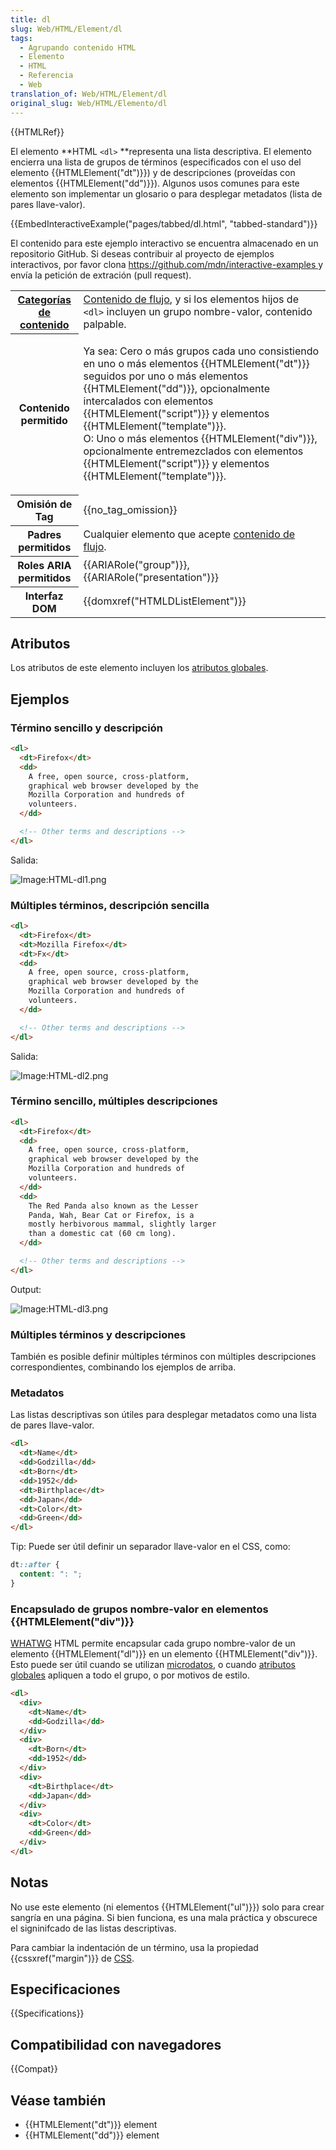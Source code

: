 ```yaml
---
title: dl
slug: Web/HTML/Element/dl
tags:
  - Agrupando contenido HTML
  - Elemento
  - HTML
  - Referencia
  - Web
translation_of: Web/HTML/Element/dl
original_slug: Web/HTML/Elemento/dl
---
```

{{HTMLRef}}

El elemento **HTML `<dl>` **representa una lista descriptiva. El elemento encierra una lista de grupos de términos (especificados con el uso del elemento {{HTMLElement("dt")}}) y de descripciones (proveídas con elementos {{HTMLElement("dd")}}). Algunos usos comunes para este elemento son implementar un glosario o para desplegar metadatos (lista de pares llave-valor).

{{EmbedInteractiveExample("pages/tabbed/dl.html", "tabbed-standard")}}

<p class="hidden">El contenido para este ejemplo interactivo se encuentra almacenado en un repositorio GitHub. Si deseas contribuir al proyecto de ejemplos interactivos, por favor clona <a href="https://github.com/mdn/interactive-examples">https://github.com/mdn/interactive-examples </a>y envía la petición de extración (pull request).</p>

<table class="properties">
  <tbody>
    <tr>
      <th scope="row">
        <a href="/es/docs/Web/Guide/HTML/categorias_de_contenido"
          >Categorías de contenido</a
        >
      </th>
      <td>
        <a
          href="/es/docs/Web/Guide/HTML/categorias_de_contenido#Contenido_dinámico"
          >Contenido de flujo</a
        >, y si los elementos hijos de <code>&#x3C;dl></code> incluyen un grupo
        nombre-valor, contenido palpable.
      </td>
    </tr>
    <tr>
      <th scope="row">Contenido permitido</th>
      <td>
        <p>
          Ya sea: Cero o más grupos cada uno consistiendo en uno o más elementos
          {{HTMLElement("dt")}} seguidos por uno o más elementos
          {{HTMLElement("dd")}}, opcionalmente intercalados con elementos
          {{HTMLElement("script")}} y elementos
          {{HTMLElement("template")}}.<br />O: Uno o más elementos
          {{HTMLElement("div")}}, opcionalmente entremezclados con
          elementos {{HTMLElement("script")}} y elementos
          {{HTMLElement("template")}}.
        </p>
      </td>
    </tr>
    <tr>
      <th scope="row">Omisión de Tag</th>
      <td>{{no_tag_omission}}</td>
    </tr>
    <tr>
      <th scope="row">Padres permitidos</th>
      <td>
        Cualquier elemento que acepte
        <a
          href="/es/docs/Web/Guide/HTML/categorias_de_contenido#Contenido_dinámico"
          >contenido de flujo</a
        >.
      </td>
    </tr>
    <tr>
      <th scope="row">Roles ARIA permitidos</th>
      <td>
        {{ARIARole("group")}}, {{ARIARole("presentation")}}
      </td>
    </tr>
    <tr>
      <th scope="row">Interfaz DOM</th>
      <td>{{domxref("HTMLDListElement")}}</td>
    </tr>
  </tbody>
</table>

## Atributos

Los atributos de este elemento incluyen los [atributos globales](/es/docs/Web/HTML/Atributos_Globales).

## Ejemplos

### Término sencillo y descripción

```html
<dl>
  <dt>Firefox</dt>
  <dd>
    A free, open source, cross-platform,
    graphical web browser developed by the
    Mozilla Corporation and hundreds of
    volunteers.
  </dd>

  <!-- Other terms and descriptions -->
</dl>
```

Salida:

![Image:HTML-dl1.png](/@api/deki/files/241/=HTML-dl1.png)

### Múltiples términos, descripción sencilla

```html
<dl>
  <dt>Firefox</dt>
  <dt>Mozilla Firefox</dt>
  <dt>Fx</dt>
  <dd>
    A free, open source, cross-platform,
    graphical web browser developed by the
    Mozilla Corporation and hundreds of
    volunteers.
  </dd>

  <!-- Other terms and descriptions -->
</dl>
```

Salida:

![Image:HTML-dl2.png](/@api/deki/files/242/=HTML-dl2.png)

### Término sencillo, múltiples descripciones

```html
<dl>
  <dt>Firefox</dt>
  <dd>
    A free, open source, cross-platform,
    graphical web browser developed by the
    Mozilla Corporation and hundreds of
    volunteers.
  </dd>
  <dd>
    The Red Panda also known as the Lesser
    Panda, Wah, Bear Cat or Firefox, is a
    mostly herbivorous mammal, slightly larger
    than a domestic cat (60 cm long).
  </dd>

  <!-- Other terms and descriptions -->
</dl>
```

Output:

![Image:HTML-dl3.png](/@api/deki/files/243/=HTML-dl3.png)

### Múltiples términos y descripciones

También es posible definir múltiples términos con múltiples descripciones correspondientes, combinando los ejemplos de arriba.

### Metadatos

Las listas descriptivas son útiles para desplegar metadatos como una lista de pares llave-valor.

```html
<dl>
  <dt>Name</dt>
  <dd>Godzilla</dd>
  <dt>Born</dt>
  <dd>1952</dd>
  <dt>Birthplace</dt>
  <dd>Japan</dd>
  <dt>Color</dt>
  <dd>Green</dd>
</dl>
```

Tip: Puede ser útil definir un separador llave-valor en el CSS, como:

```css
dt::after {
  content: ": ";
}
```

### Encapsulado de grupos nombre-valor en elementos {{HTMLElement("div")}}

[WHATWG](/es/docs/Glossary/WHATWG) HTML permite encapsular cada grupo nombre-valor de un elemento {{HTMLElement("dl")}} en un elemento {{HTMLElement("div")}}. Esto puede ser útil cuando se utilizan [microdatos](/es/docs/Web/HTML/Microdata), o cuando [atributos globales](/es/docs/Web/HTML/Atributos_Globales) apliquen a todo el grupo, o por motivos de estilo.

```html
<dl>
  <div>
    <dt>Name</dt>
    <dd>Godzilla</dd>
  </div>
  <div>
    <dt>Born</dt>
    <dd>1952</dd>
  </div>
  <div>
    <dt>Birthplace</dt>
    <dd>Japan</dd>
  </div>
  <div>
    <dt>Color</dt>
    <dd>Green</dd>
  </div>
</dl>
```

## Notas

No use este elemento (ni elementos {{HTMLElement("ul")}}) solo para crear sangría en una página. Si bien funciona, es una mala práctica y obscurece el signinifcado de las listas descriptivas.

Para cambiar la indentación de un término, usa la propiedad {{cssxref("margin")}} de [CSS](/es/docs/Web/CSS).

## Especificaciones

{{Specifications}}

## Compatibilidad con navegadores

{{Compat}}

## Véase también

- {{HTMLElement("dt")}} element
- {{HTMLElement("dd")}} element
